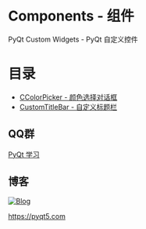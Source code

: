 # Components - 组件

PyQt Custom Widgets - PyQt 自定义控件

# 目录
 - [CColorPicker - 颜色选择对话框](CColorPicker)
 - [CustomTitleBar - 自定义标题栏](CustomTitleBar)

## QQ群

[PyQt 学习](https://jq.qq.com/?_wv=1027&k=5QVVEdF)

## 博客

[![Blog](https://img.shields.io/badge/blog-pyqt5-green.svg)](https://pyqt5.com)

https://pyqt5.com